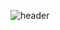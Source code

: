 ![header](https://capsule-render.vercel.app/api?type=waving&color=A3DCBE&height=250&section=header&text=Chanung's%20Github!&fontSize=60)
